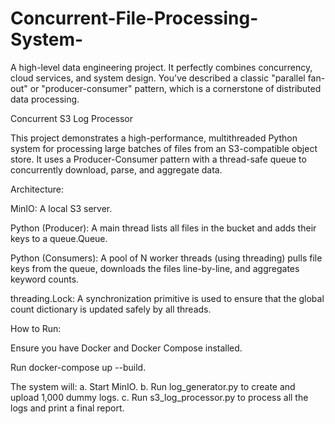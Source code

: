 # Concurrent-File-Processing-System-
A high-level data engineering project. It perfectly combines concurrency, cloud services, and system design. You've described a classic "parallel fan-out" or "producer-consumer" pattern, which is a cornerstone of distributed data processing.

Concurrent S3 Log Processor

This project demonstrates a high-performance, multithreaded Python system for processing large batches of files from an S3-compatible object store. It uses a Producer-Consumer pattern with a thread-safe queue to concurrently download, parse, and aggregate data.

Architecture:

MinIO: A local S3 server.

Python (Producer): A main thread lists all files in the bucket and adds their keys to a queue.Queue.

Python (Consumers): A pool of N worker threads (using threading) pulls file keys from the queue, downloads the files line-by-line, and aggregates keyword counts.

threading.Lock: A synchronization primitive is used to ensure that the global count dictionary is updated safely by all threads.

How to Run:

Ensure you have Docker and Docker Compose installed.

Run docker-compose up --build.

The system will: a. Start MinIO. b. Run log_generator.py to create and upload 1,000 dummy logs. c. Run s3_log_processor.py to process all the logs and print a final report.
